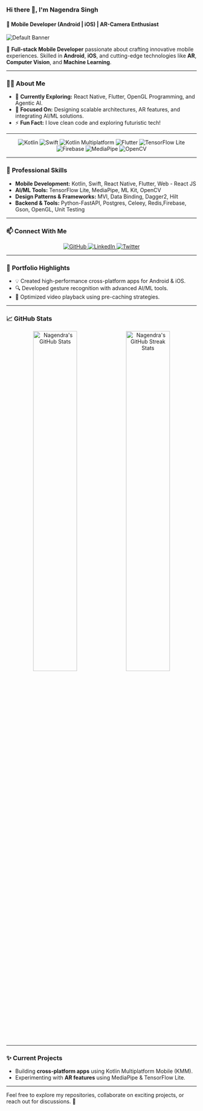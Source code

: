 ### Hi there 👋, I'm **Nagendra Singh**  
#### 🚀 Mobile Developer (Android | iOS) | AR-Camera Enthusiast  

![Default Banner](https://raw.githubusercontent.com/halfrost/halfrost/master/icons/header_.png)

🌟 **Full-stack Mobile Developer** passionate about crafting innovative mobile experiences. Skilled in **Android**, **iOS**, and cutting-edge technologies like **AR**, **Computer Vision**, and **Machine Learning**.

---

### 👨‍💻 **About Me**
- 🌱 **Currently Exploring:** React Native, Flutter, OpenGL Programming, and Agentic AI.  
- 🎯 **Focused On:** Designing scalable architectures, AR features, and integrating AI/ML solutions.  
- ⚡ **Fun Fact:** I love clean code and exploring futuristic tech!  

---

<p align="center">
  <img src="https://img.shields.io/badge/Kotlin-%230095D5.svg?&style=for-the-badge&logo=kotlin&logoColor=white" alt="Kotlin">
  <img src="https://img.shields.io/badge/Swift-%23FA7343.svg?&style=for-the-badge&logo=swift&logoColor=white" alt="Swift">
  <img src="https://img.shields.io/badge/Kotlin_Multiplatform-%230095D5.svg?&style=for-the-badge&logo=kotlin&logoColor=white" alt="Kotlin Multiplatform">
  <img src="https://img.shields.io/badge/Flutter-%2302569B.svg?&style=for-the-badge&logo=flutter&logoColor=white" alt="Flutter">
  <img src="https://img.shields.io/badge/TensorFlow_Lite-%23FF6F00.svg?&style=for-the-badge&logo=tensorflow&logoColor=white" alt="TensorFlow Lite">
  <img src="https://img.shields.io/badge/Firebase-%23FFCA28.svg?&style=for-the-badge&logo=firebase&logoColor=white" alt="Firebase">
  <img src="https://img.shields.io/badge/MediaPipe-%23FF5733.svg?&style=for-the-badge&logo=google&logoColor=white" alt="MediaPipe">
  <img src="https://img.shields.io/badge/OpenCV-%235C3EE8.svg?&style=for-the-badge&logo=opencv&logoColor=white" alt="OpenCV">
</p>

---

### 💼 **Professional Skills**
- **Mobile Development:** Kotlin, Swift, React Native, Flutter, Web - React JS  
- **AI/ML Tools:** TensorFlow Lite, MediaPipe, ML Kit, OpenCV  
- **Design Patterns & Frameworks:** MVI, Data Binding, Dagger2, Hilt  
- **Backend & Tools:** Python-FastAPI, Postgres, Celeey, Redis,Firebase, Gson, OpenGL, Unit Testing  

---

### 📫 **Connect With Me**
<p align="center">
  <a href="https://github.com/nagendra-8275">
    <img src="https://img.shields.io/badge/GitHub-%23121011.svg?&style=for-the-badge&logo=github&logoColor=white" alt="GitHub">
  </a>
  <a href="https://www.linkedin.com/in/nagendra789/">
    <img src="https://img.shields.io/badge/LinkedIn-%230077B5.svg?&style=for-the-badge&logo=linkedin&logoColor=white" alt="LinkedIn">
  </a>
  <a href="https://twitter.com/home">
    <img src="https://img.shields.io/badge/Twitter-%231DA1F2.svg?&style=for-the-badge&logo=twitter&logoColor=white" alt="Twitter">
  </a>
</p>

---

### 🌟 **Portfolio Highlights**
- 💡 Created high-performance cross-platform apps for Android & iOS.  
- 🔍 Developed gesture recognition with advanced AI/ML tools.  
- 🎥 Optimized video playback using pre-caching strategies.  

---

### 📈 **GitHub Stats**
<p align="center">
  <img src="https://github-readme-stats.vercel.app/api?username=nagendra-8275&show_icons=true&theme=radical" alt="Nagendra's GitHub Stats" width="48%" />
  <img src="https://github-readme-streak-stats.herokuapp.com/?user=nagendra-8275&theme=radical" alt="Nagendra's GitHub Streak Stats" width="48%" />
</p>

---

### ✨ **Current Projects**
- Building **cross-platform apps** using Kotlin Multiplatform Mobile (KMM).  
- Experimenting with **AR features** using MediaPipe & TensorFlow Lite.

---

Feel free to explore my repositories, collaborate on exciting projects, or reach out for discussions. 🚀
